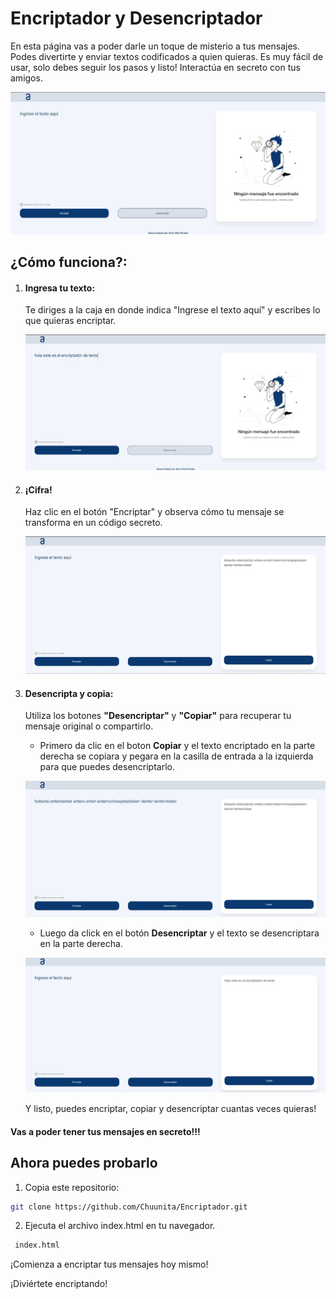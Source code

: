 # Encriptador y Desencriptador
En esta página vas a poder darle un toque de misterio a tus mensajes. Podes divertirte y enviar textos codificados a quien quieras.
Es muy fácil de usar, solo debes seguir los pasos y listo! Interactúa en secreto con tus amigos.

![image](https://raw.githubusercontent.com/Chuunita/Encriptador/80c82350d94bb58d419ce4c877cbd4e6d0befbb1/README%20img/1.jpg)


## ¿Cómo funciona?:

1. #### Ingresa tu texto:
   Te diriges a la caja en donde indica "Ingrese el texto aquí" y escribes lo que quieras encriptar.

   ![image](https://raw.githubusercontent.com/Chuunita/Encriptador/80c82350d94bb58d419ce4c877cbd4e6d0befbb1/README%20img/2.jpg)
   
3. #### ¡Cifra!
   Haz clic en el botón "Encriptar" y observa cómo tu mensaje se transforma en un código secreto.

   ![image](https://raw.githubusercontent.com/Chuunita/Encriptador/80c82350d94bb58d419ce4c877cbd4e6d0befbb1/README%20img/3.jpg)

7. #### Desencripta y copia:
   Utiliza los botones **"Desencriptar"** y **"Copiar"** para recuperar tu mensaje original o compartirlo.
   
   - Primero da clic en el boton **Copiar** y el texto encriptado en la parte derecha se copiara y pegara en la casilla de entrada a la izquierda para que puedes desencriptarlo.
     
   ![image](https://raw.githubusercontent.com/Chuunita/Encriptador/80c82350d94bb58d419ce4c877cbd4e6d0befbb1/README%20img/4.jpg)

   - Luego da click en el botón **Desencriptar** y el texto se desencriptara en la parte derecha.

   ![image](https://raw.githubusercontent.com/Chuunita/Encriptador/80c82350d94bb58d419ce4c877cbd4e6d0befbb1/README%20img/5.jpg)

   Y listo, puedes encriptar, copiar y desencriptar cuantas veces quieras! 




#### Vas a poder tener tus mensajes en secreto!!!

## Ahora puedes probarlo


1. Copia este repositorio:

```sh
git clone https://github.com/Chuunita/Encriptador.git
```
2. Ejecuta el archivo index.html en tu navegador.

```sh
 index.html
```
¡Comienza a encriptar tus mensajes hoy mismo!


¡Diviértete encriptando!

